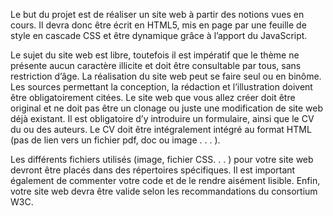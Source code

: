 Le but du projet est de réaliser un site web à partir des notions vues en cours. Il devra donc être écrit en
HTML5, mis en page par une feuille de style en cascade CSS et être dynamique grâce à l’apport du JavaScript.

Le sujet du site web est libre, toutefois il est impératif que le thème ne présente aucun caractère illicite et doit
être consultable par tous, sans restriction d’âge. La réalisation du site web peut se faire seul ou en binôme.
Les sources permettant la conception, la rédaction et l’illustration doivent être obligatoirement citées. Le site
web que vous allez créer doit être original et ne doit pas être un clonage ou juste une modification de site web
déjà existant. Il est obligatoire d’y introduire un formulaire, ainsi que le CV du ou des auteurs. Le CV doit
être intégralement intégré au format HTML (pas de lien vers un fichier pdf, doc ou image . . . ).

Les différents fichiers utilisés (image, fichier CSS. . . ) pour votre site web devront être placés dans des
répertoires spécifiques. Il est important également de commenter votre code et de le rendre aisément lisible.
Enfin, votre site web devra être valide selon les recommandations du consortium W3C.
